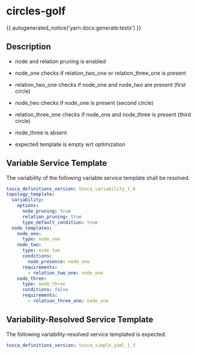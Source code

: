 # circles-golf

{{ autogenerated_notice('yarn docs:generate:tests') }}

## Description

- node and relation pruning is enabled

- node_one checks if relation_two_one or relation_three_one is present 
- relation_two_one checks if node_one and node_two are present (first circle)
- node_two checks if node_one is present (second circle)
- relation_three_one checks if node_one and node_three is present (third circle)
- node_three is absent

- expected template is empty wrt optimization


## Variable Service Template

The variability of the following variable service template shall be resolved.

```yaml linenums="1"
tosca_definitions_version: tosca_variability_1_0
topology_template:
  variability:
    options:
      node_pruning: true
      relation_pruning: true
      type_default_condition: true
  node_templates:
    node_one:
      type: node_one
    node_two:
      type: node_two
      conditions:
        node_presence: node_one
      requirements:
        - relation_two_one: node_one
    node_three:
      type: node_three
      conditions: false
      requirements:
        - relation_three_one: node_one
```



## Variability-Resolved Service Template

The following variability-resolved service templated is expected.

```yaml linenums="1"
tosca_definitions_version: tosca_simple_yaml_1_3
```

